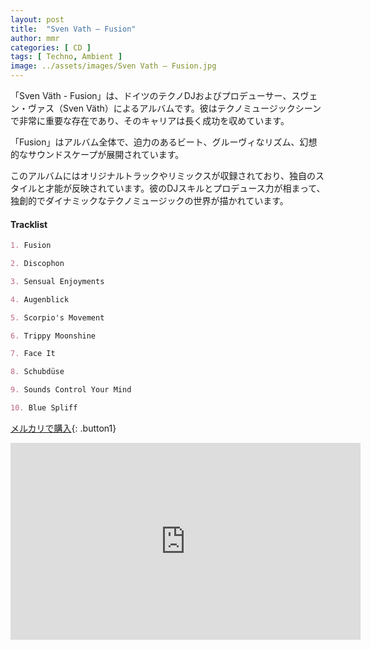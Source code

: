 ```yaml
---
layout: post
title:  "Sven Vath – Fusion"
author: mmr
categories: [ CD ]
tags: [ Techno, Ambient ]
image: ../assets/images/Sven Vath – Fusion.jpg
---
```


「Sven Väth - Fusion」は、ドイツのテクノDJおよびプロデューサー、スヴェン・ヴァス（Sven Väth）によるアルバムです。彼はテクノミュージックシーンで非常に重要な存在であり、そのキャリアは長く成功を収めています。

「Fusion」はアルバム全体で、迫力のあるビート、グルーヴィなリズム、幻想的なサウンドスケープが展開されています。

このアルバムにはオリジナルトラックやリミックスが収録されており、独自のスタイルと才能が反映されています。彼のDJスキルとプロデュース力が相まって、独創的でダイナミックなテクノミュージックの世界が描かれています。

#### Tracklist
```md
1. Fusion

2. Discophon

3. Sensual Enjoyments

4. Augenblick

5. Scorpio's Movement

6. Trippy Moonshine

7. Face It

8. Schubdüse

9. Sounds Control Your Mind

10. Blue Spliff
```

[メルカリで購入](https://jp.mercari.com/item/m95442512304?afid=6142608987){: .button1}

<iframe width="560" height="315" src="https://www.youtube.com/embed/Idk_yNSjOa4?si=0nqeThRZbbds7GiU" title="YouTube video player" frameborder="0" allow="accelerometer; autoplay; clipboard-write; encrypted-media; gyroscope; picture-in-picture; web-share" referrerpolicy="strict-origin-when-cross-origin" allowfullscreen></iframe>